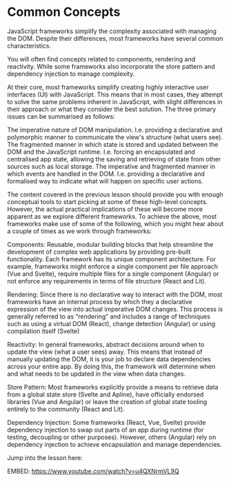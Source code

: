 



# Common Concepts



JavaScript frameworks simplify the complexity associated with managing the DOM. Despite their differences, most frameworks have several common characteristics.

You will often find concepts related to components, rendering and reactivity. While some frameworks also incorporate the store pattern and dependency injection to manage complexity.

At their core, most frameworks simplify creating highly interactive user interfaces (UI) with JavaScript. This means that in most cases, they attempt to solve the same problems inherent in JavaScript, with slight differences in their approach or what they consider the best solution. The three primary issues can be summarised as follows:

The imperative nature of DOM manipulation. I.e. providing a declarative and polymorphic manner to communicate the view's structure (what users see).
The fragmented manner in which state is stored and updated between the DOM and the JavaScript runtime. I.e. forcing an encapsulated and centralised app state, allowing the saving and retrieving of state from other sources such as local storage.
The imperative and fragmented manner in which events are handled in the DOM. I.e. providing a declarative and formalised way to indicate what will happen on specific user actions.
 
The content covered in the previous lesson should provide you with enough conceptual tools to start picking at some of these high-level concepts. However, the actual practical implications of these will become more apparent as we explore different frameworks. To achieve the above, most frameworks make use of some of the following, which you might hear about a couple of times as we work through frameworks:

Components: Reusable, modular building blocks that help streamline the development of complex web applications by providing pre-built functionality. Each framework has its unique component architecture. For example, frameworks might enforce a single component per file approach (Vue and Svelte), require multiple files for a single component (Angular) or not enforce any requirements in terms of file structure (React and Lit).

Rendering: Since there is no declarative way to interact with the DOM, most frameworks have an internal process by which they a declarative expression of the view into actual imperative DOM changes. This process is generally referred to as “rendering” and includes a range of techniques such as using a virtual DOM (React), change detection (Angular) or using compilation itself (Svelte)

Reactivity: In general frameworks, abstract decisions around when to update the view (what a user sees) away. This means that instead of manually updating the DOM, it is your job to declare data dependencies across your entire app. By doing this, the framework will determine when and what needs to be updated in the view when data changes.

Store Pattern: Most frameworks explicitly provide a means to retrieve data from a global state store (Svelte and Apline), have officially endorsed libraries (Vue and Angular) or leave the creation of global state tooling entirely to the community (React and Lit).

Dependency Injection: Some frameworks (React, Vue, Svelte) provide dependency injection to swap out parts of an app during runtime (for testing, decoupling or other purposes). However, others (Angular) rely on dependency injection to achieve encapsulation and manage dependencies.

Jump into the lesson here:

EMBED: https://www.youtube.com/watch?v=u4QXNrmVL9Q